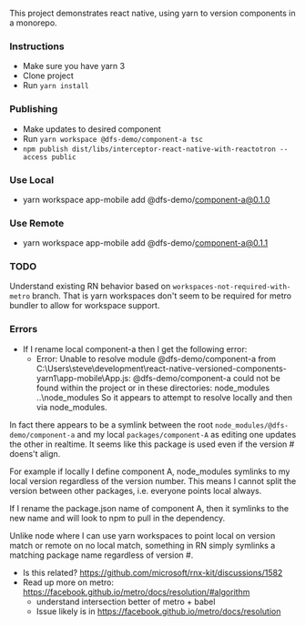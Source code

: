This project demonstrates react native, using yarn to version components in a monorepo.


### Instructions

- Make sure you have yarn 3
- Clone project
- Run `yarn install`


### Publishing

- Make updates to desired component
- Run `yarn workspace @dfs-demo/component-a tsc`
- `npm publish dist/libs/interceptor-react-native-with-reactotron --access public`


### Use Local
- yarn workspace app-mobile add @dfs-demo/component-a@0.1.0

### Use Remote
- yarn workspace app-mobile add @dfs-demo/component-a@0.1.1

### TODO
Understand existing RN behavior based on `workspaces-not-required-with-metro` branch.  That is yarn workspaces don't seem to be required for metro bundler to allow for workspace support.


### Errors

- If I rename local component-a then I get the following error: 
  - Error: Unable to resolve module @dfs-demo/component-a from C:\Users\steve\development\react-native-versioned-components-yarn1\app-mobile\App.js: @dfs-demo/component-a could not be found within the project or in these directories:
  node_modules
  ..\node_modules
So it appears to attempt to resolve locally and then via node_modules.

In fact there appears to be a symlink between the root `node_modules/@dfs-demo/component-a` and my local `packages/component-A` as editing one updates the other in realtime.  It seems like this package is used even if the version # doens't align.


For example if locally I define component A, node_modules symlinks to my local version regardless of the version number.  This means I cannot split the version between other packages, i.e. everyone points local always.

If I rename the package.json name of component A, then it symlinks to the new name and will look to npm to pull in the dependency.

Unlike node where I can use yarn workspaces to point local on version match or remote on no local match, something in RN simply symlinks a matching package name regardless of version #.

- Is this related? https://github.com/microsoft/rnx-kit/discussions/1582
- Read up more on metro: https://facebook.github.io/metro/docs/resolution/#algorithm
  - understand intersection better of metro + babel
  - Issue likely is in https://facebook.github.io/metro/docs/resolution
